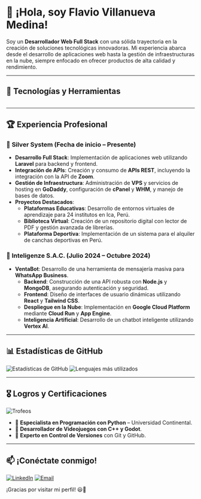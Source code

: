 # 👋 ¡Hola, soy Flavio Villanueva Medina!

Soy un **Desarrollador Web Full Stack** con una sólida trayectoria en la creación de soluciones tecnológicas innovadoras. Mi experiencia abarca desde el desarrollo de aplicaciones web hasta la gestión de infraestructuras en la nube, siempre enfocado en ofrecer productos de alta calidad y rendimiento.

---

## 🚀 Tecnologías y Herramientas

<p align="center">
  <a href="https://skillicons.dev">
   <img "src=https://skillicons.dev/icons?i=laravel,php,html,css,js,react, angular,vue,nodejs,python,django,java,kotlin,androidstudio,bootstrap,tailwind,maven,mysql,postgresql,sqlite,mongodb,postgres,azure,gcp,linux,ubuntu,docker,jenkins,git,github,gitlab,postman,vite,nextjs,vercel,visualstudio,vscode,npm,pnpm,astro,godot,arduino,c,cpp" />
  </a>
</p>

---

## 🏆 Experiencia Profesional

### 🔹 **Silver System** (Fecha de inicio – Presente)
- **Desarrollo Full Stack**: Implementación de aplicaciones web utilizando **Laravel** para backend y frontend.
- **Integración de APIs**: Creación y consumo de **APIs REST**, incluyendo la integración con la API de **Zoom**.
- **Gestión de Infraestructura**: Administración de **VPS** y servicios de hosting en **GoDaddy**, configuración de **cPanel** y **WHM**, y manejo de bases de datos.
- **Proyectos Destacados**:
  - **Plataformas Educativas**: Desarrollo de entornos virtuales de aprendizaje para 24 institutos en Ica, Perú.
  - **Biblioteca Virtual**: Creación de un repositorio digital con lector de PDF y gestión avanzada de librerías.
  - **Plataforma Deportiva**: Implementación de un sistema para el alquiler de canchas deportivas en Perú.

### 🔹 **Inteligenze S.A.C.** (Julio 2024 – Octubre 2024)
- **VentaBot**: Desarrollo de una herramienta de mensajería masiva para **WhatsApp Business**.
  - **Backend**: Construcción de una API robusta con **Node.js** y **MongoDB**, asegurando autenticación y seguridad.
  - **Frontend**: Diseño de interfaces de usuario dinámicas utilizando **React** y **Tailwind CSS**.
  - **Despliegue en la Nube**: Implementación en **Google Cloud Platform** mediante **Cloud Run** y **App Engine**.
  - **Inteligencia Artificial**: Desarrollo de un chatbot inteligente utilizando **Vertex AI**.

---

## 📊 Estadísticas de GitHub

![Estadísticas de GitHub](https://github-readme-stats.vercel.app/api?username=XatoPo&show_icons=true&theme=radical)
![Lenguajes más utilizados](https://github-readme-stats.vercel.app/api/top-langs/?username=XatoPo&layout=compact&theme=radical)

---

## 🎖️ Logros y Certificaciones

![Trofeos](https://github-profile-trophy.vercel.app/?username=XatoPo&theme=dracula&column=3&titles=Commits,Repositories,Stars)

- 🏅 **Especialista en Programación con Python** – Universidad Continental.
- 🏅 **Desarrollador de Videojuegos con C++ y Godot**.
- 🏅 **Experto en Control de Versiones** con Git y GitHub.

---

## 📫 ¡Conéctate conmigo!

[![LinkedIn](https://img.shields.io/badge/LinkedIn-Flavio%20Villanueva-blue?style=for-the-badge&logo=linkedin)](https://www.linkedin.com/in/flavio-sebastian-villanueva-medina-072343210)
[![Email](https://img.shields.io/badge/Email-flaviovm2013%40gmail.com-red?style=for-the-badge&logo=gmail)](mailto:flaviovm2013@gmail.com)

¡Gracias por visitar mi perfil! 😃🚀
